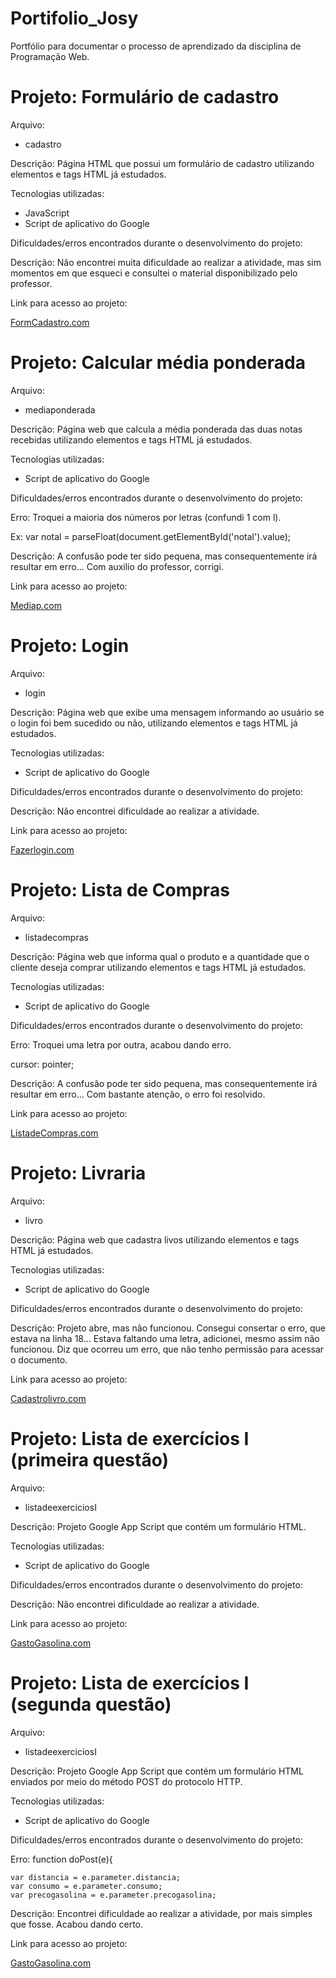 # Portifolio_Josy
Portfólio para documentar o processo de  aprendizado da disciplina de Programação Web.
<h1> Projeto: Formulário de cadastro </h1>
Arquivo:

<ul>
  <li>  cadastro </li>
 </ul>
 
 Descrição: Página HTML que possui um formulário de cadastro utilizando elementos e tags HTML já estudados.
 
 Tecnologias utilizadas:
 <ul>
  <li> JavaScript </li>
  <li> Script de aplicativo do Google </li>
</ul>

Dificuldades/erros encontrados durante o desenvolvimento do projeto:

Descrição: Não encontrei muita dificuldade ao realizar a atividade, mas sim momentos em que esqueci e consultei o material disponibilizado pelo professor.

Link para acesso ao projeto:

<a href="https://script.google.com/macros/s/AKfycbze5HuHRmL3wBoA7tYpR3ETCN6VBcv60BeY6sk39JkfiQZJgymeG6M3MhvwSpP_RkFNzg/exec">FormCadastro.com</a>

<h1> Projeto: Calcular média ponderada </h1>
Arquivo:

<ul>
  <li>  mediaponderada </li>
 </ul>
 
 Descrição: Página web que calcula a média ponderada das duas notas recebidas utilizando elementos e tags HTML já estudados.
 
 Tecnologias utilizadas:
 <ul>
  <li> Script de aplicativo do Google </li>
</ul>

Dificuldades/erros encontrados durante o desenvolvimento do projeto:

Erro: Troquei a maioria dos números por letras (confundi 1 com l).

Ex: var notal = parseFloat(document.getElementById('notal').value);

Descrição: A confusão pode ter sido pequena, mas consequentemente irá resultar em erro... Com auxilio do professor, corrigi.

Link para acesso ao projeto:

<a href="https://script.google.com/macros/s/AKfycbwL25-Tp7r1Wu7BM44XSnV4Ocnnl3Nk26DMLeAQVCiuXyU4wbD3-EfV9V7yg8yDupwV/exec">Mediap.com</a>

<h1> Projeto: Login </h1>
Arquivo:

<ul>
  <li>  login </li>
 </ul>
 
 Descrição: Página web que exibe uma mensagem informando ao usuário se o login foi bem sucedido ou não, utilizando elementos e tags HTML já estudados.
 
 Tecnologias utilizadas:
 <ul>
  <li> Script de aplicativo do Google </li>
</ul>

Dificuldades/erros encontrados durante o desenvolvimento do projeto:

Descrição: Não encontrei dificuldade ao realizar a atividade.

Link para acesso ao projeto:

<a href="https://script.google.com/macros/s/AKfycbwOB6NJdluh4WMy91dLJWuaMO251hjESt2YtZxLgI4ePNI5hUd4uP6CangTUXDbx3jUpg/exec">Fazerlogin.com</a>

<h1> Projeto: Lista de Compras </h1>
Arquivo:

<ul>
  <li>  listadecompras </li>
 </ul>
 
 Descrição: Página web que informa qual o produto e a quantidade que o cliente deseja comprar utilizando elementos e tags HTML já estudados.
 
 Tecnologias utilizadas:
 <ul>
  <li> Script de aplicativo do Google </li>
</ul>

Dificuldades/erros encontrados durante o desenvolvimento do projeto:

Erro: Troquei uma letra por outra, acabou dando erro.

cursor: pointer;

Descrição: A confusão pode ter sido pequena, mas consequentemente irá resultar em erro... Com bastante atenção, o erro foi resolvido.

Link para acesso ao projeto:

<a href="https://script.google.com/macros/s/AKfycbwTIXGHdJSKrGVPUgL2_njggllg3vxneOWgdJOIkQNEu7mH8bAsFwsjoB1y_zu_E0Cejw/exec">ListadeCompras.com</a>

<h1> Projeto: Livraria </h1>
Arquivo:

<ul>
  <li>  livro </li>
 </ul>
 
 Descrição: Página web que cadastra livos utilizando elementos e tags HTML já estudados.
 
 Tecnologias utilizadas:
 <ul>
  <li> Script de aplicativo do Google </li>
</ul>

Dificuldades/erros encontrados durante o desenvolvimento do projeto:

Descrição: Projeto abre, mas não funcionou. Consegui consertar o erro, que estava na linha 18... Estava faltando uma letra, adicionei, mesmo assim não funcionou. Diz que ocorreu um erro, que não tenho permissão para acessar o documento.

Link para acesso ao projeto:

<a href="https://script.google.com/macros/s/AKfycbyZ4TGgxgbf6RmPLwOb_bBcQ-bNm84XoznWVQo3MDyX_q1SeRJv4i3ax1mdhNG52MUv/exec">Cadastrolivro.com</a>

<h1> Projeto: Lista de exercícios I (primeira questão) </h1>
Arquivo:

<ul>
  <li>  listadeexerciciosI </li>
 </ul>
 
 Descrição: Projeto Google App Script que contém um formulário HTML.
 
 Tecnologias utilizadas:
 <ul>
  <li> Script de aplicativo do Google </li>
</ul>

Dificuldades/erros encontrados durante o desenvolvimento do projeto:

Descrição: Não encontrei dificuldade ao realizar a atividade.

Link para acesso ao projeto:

<a href="https://script.google.com/macros/s/AKfycbxlTlvlTKvWl4UgEJ1pwcJ5J79dqb-FZCv3Kz2jM--5q3fjsNXp2Md-qbN_tUMRJ9Bw/exec">GastoGasolina.com</a>

<h1> Projeto: Lista de exercícios I (segunda questão) </h1>
Arquivo:

<ul>
  <li>  listadeexerciciosI </li>
 </ul>
 
 Descrição: Projeto Google App Script que contém um formulário HTML enviados por meio do método POST do protocolo HTTP.
 
 Tecnologias utilizadas:
 <ul>
  <li> Script de aplicativo do Google </li>
</ul>

Dificuldades/erros encontrados durante o desenvolvimento do projeto:

Erro: function doPost(e){

    var distancia = e.parameter.distancia;
    var consumo = e.parameter.consumo;
    var precogasolina = e.parameter.precogasolina;
    
Descrição: Encontrei dificuldade ao realizar a atividade, por mais simples que fosse. Acabou dando certo.

Link para acesso ao projeto:

<a href="https://script.google.com/macros/s/AKfycbxlTlvlTKvWl4UgEJ1pwcJ5J79dqb-FZCv3Kz2jM--5q3fjsNXp2Md-qbN_tUMRJ9Bw/exec">GastoGasolina.com</a>

